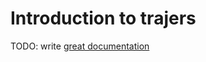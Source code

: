 # Introduction to trajers

TODO: write [great documentation](http://jacobian.org/writing/what-to-write/)

